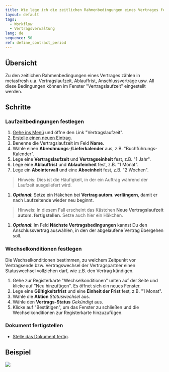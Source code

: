 ```yaml
---
title: Wie lege ich die zeitlichen Rahmenbedingungen eines Vertrages fest?
layout: default
tags:
  - Workflow
  - Vertragsverwaltung
lang: de
sequence: 50
ref: define_contract_period
---
```


## Übersicht
Zu den zeitlichen Rahmenbedingungen eines Vertrages zählen in metasfresh u.a. Vertragslaufzeit, Ablauffrist, Anschlussverträge usw. All diese Bedingungen können im Fenster "Vertragslaufzeit" eingestellt werden.

## Schritte

### Laufzeitbedingungen festlegen
1. [Gehe ins Menü](Menu) und öffne den Link "Vertragslaufzeit".
1. [Erstelle einen neuen Eintrag](Neuer_Datensatz_Fenster_Webui).
1. Benenne die Vertragslaufzeit im Feld **Name**.
1. Wähle einen **Abrechnungs-/Lieferkalender** aus, z.B. "Buchführungs-Kalender".
1. Lege eine **Vertragslaufzeit** und **Vertragseinheit** fest, z.B. "1 Jahr".
1. Lege eine **Ablauffrist** und **Ablaufeinheit** fest, z.B. "1 Monat".
1. Lege ein **Abointervall** und eine **Aboeinheit** fest, z.B. "2 Wochen".
 >Hinweis: Dies ist die Häufigkeit, in der ein Auftrag während der Laufzeit ausgeliefert wird.

1. ***Optional***: Setze ein Häkchen bei **Vertrag autom. verlängern**, damit er nach Laufzeitende wieder neu beginnt.
 >Hinweis: In diesem Fall erscheint das Kästchen **Neue Vertragslaufzeit autom. fertigstellen**. Setze auch hier ein Häkchen.

1. ***Optional***: Im Feld **Nächste Vertragsbedingungen** kannst Du den Anschlussvertrag auswählen, in den der abgelaufene Vertrag übergehen soll.

### Wechselkonditionen festlegen
Die Wechselkonditionen bestimmen, zu welchem Zeitpunkt vor Vertragsende bzw. Vertragswechsel der Vertragspartner einen Statuswechsel vollziehen darf, wie z.B. den Vertrag kündigen.

1. Gehe zur Registerkarte "Wechselkonditionen" unten auf der Seite und klicke auf "Neu hinzufügen". Es öffnet sich ein neues Fenster.
1. Lege eine **Gültigkeitsfrist** und eine **Einheit der Frist** fest, z.B. "1 Monat".
1. Wähle die **Aktion** *Statuswechsel* aus.
1. Wähle den **Vertrags-Status** *Gekündigt* aus.
1. Klicke auf "Bestätigen", um das Fenster zu schließen und die Wechselkonditionen zur Registerkarte hinzuzufügen.

### Dokument fertigstellen
- [Stelle das Dokument fertig](BelegverarbeitungFertigstellen).

## Beispiel
![](assets/Vertragslaufzeit_definieren.gif)
